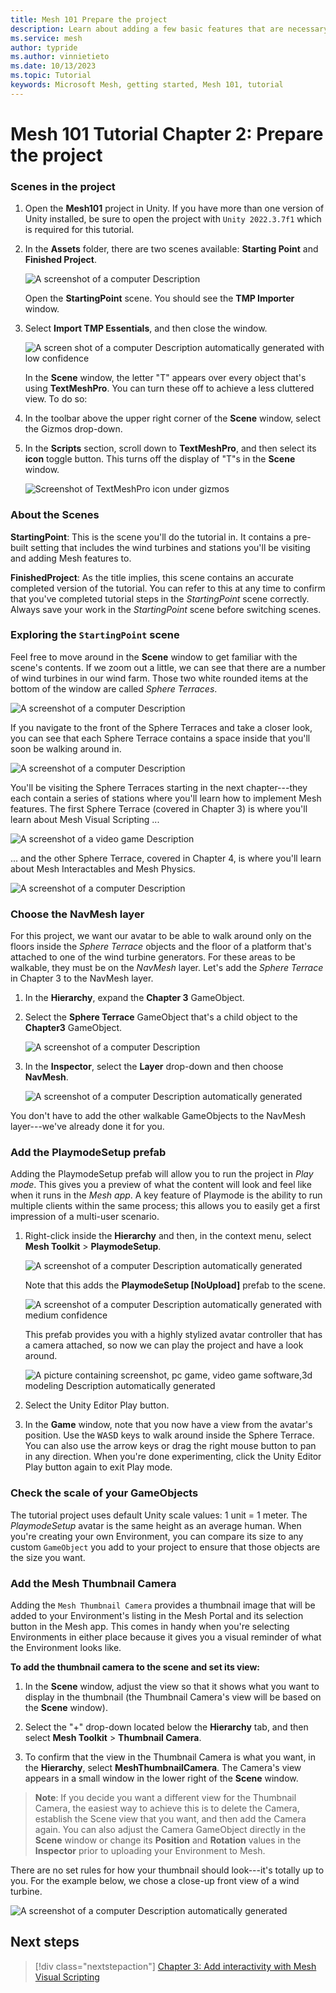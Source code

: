 ```yaml
---
title: Mesh 101 Prepare the project
description: Learn about adding a few basic features that are necessary for the Mesh 101 tutorial project.
ms.service: mesh
author: typride
ms.author: vinnietieto
ms.date: 10/13/2023
ms.topic: Tutorial
keywords: Microsoft Mesh, getting started, Mesh 101, tutorial
---
```


# Mesh 101 Tutorial Chapter 2: Prepare the project

### Scenes in the project

1. Open the **Mesh101** project in Unity. If you have more than
    one version of Unity installed, be sure to open the project with `Unity 2022.3.7f1` which is required for this tutorial.

2. In the **Assets** folder, there are two scenes available: **Starting Point** and **Finished Project**.

    ![A screenshot of a computer Description ](../../../media/sample-mesh-101/image010.png)

    Open the **StartingPoint** scene. You should see the **TMP Importer** window.

3. Select **Import TMP Essentials**, and then close the window.

    ![A screen shot of a computer Description automatically generated with low confidence](../../../media/sample-mesh-101/image011.png)

    In the **Scene** window, the letter "T" appears over every object that's using **TextMeshPro**. You can turn these off to achieve a less cluttered
    view. To do so:

1. In the toolbar above the upper right corner of the **Scene** window,
    select the Gizmos drop-down.
2. In the **Scripts** section, scroll down to **TextMeshPro**, and then
    select its **icon** toggle button. This turns off the display of
    "T"s in the **Scene** window.

    ![Screenshot of TextMeshPro icon under gizmos](../../../media/sample-mesh-101/image012.png)

### About the Scenes

**StartingPoint**: This is the scene you'll do the tutorial in. It
contains a pre-built setting that includes the wind turbines and
stations you'll be visiting and adding Mesh features to.

**FinishedProject**: As the title implies, this scene contains an
accurate completed version of the tutorial. You can refer to this at any
time to confirm that you've completed tutorial steps in the
*StartingPoint* scene correctly. Always save your work in the
*StartingPoint* scene before switching scenes.

### Exploring the `StartingPoint` scene

Feel free to move around in the **Scene** window to get familiar with
the scene's contents. If we zoom out a little, we can see that there are
a number of wind turbines in our wind farm. Those two white rounded
items at the bottom of the window are called *Sphere Terraces*.

![A screenshot of a computer Description ](../../../media/sample-mesh-101/image013.jpg)

If you navigate to the front of the Sphere Terraces and take a closer
look, you can see that each Sphere Terrace contains a space inside that
you'll soon be walking around in.

![A screenshot of a computer Description ](../../../media/sample-mesh-101/013-sphere-terraces-v2.png)

You'll be visiting the Sphere Terraces starting in the next chapter---they each contain a series of stations where you'll learn how to implement Mesh features. The first Sphere Terrace (covered in Chapter 3) is where you'll learn about Mesh Visual Scripting ...

![A screenshot of a video game Description ](../../../media/sample-mesh-101/014-chapter3-sphere-terrace-v2.png)

... and the other Sphere Terrace, covered in Chapter 4, is where you'll
learn about Mesh Interactables and Mesh Physics.

![A screenshot of a computer Description ](../../../media/sample-mesh-101/014-chapter-4-sphere-terrace-v2.png)

### Choose the NavMesh layer

For this project, we want our avatar to be able to walk around only on
the floors inside the *Sphere Terrace* objects and the floor of a
platform that's attached to one of the wind turbine generators. For
these areas to be walkable, they must be on the *NavMesh* layer. Let's
add the *Sphere Terrace* in Chapter 3 to the NavMesh layer.

1. In the **Hierarchy**, expand the **Chapter 3** GameObject.

1. Select the **Sphere Terrace** GameObject that's a child object to
    the **Chapter3** GameObject.

    ![A screenshot of a computer Description ](../../../media/sample-mesh-101/402-sphere-terrace.png)

1. In the **Inspector**, select the **Layer** drop-down and then choose
    **NavMesh**.

    ![A screenshot of a computer Description automatically generated](../../../media/sample-mesh-101/image025.png)

You don't have to add the other walkable GameObjects to the NavMesh
layer---we've already done it for you.

### Add the PlaymodeSetup prefab

Adding the PlaymodeSetup prefab will allow you to run the project in
*Play mode*. This gives you a preview of what the content will look and
feel like when it runs in the *Mesh app*. A key feature of Playmode is
the ability to run multiple clients within the same process; this allows
you to easily get a first impression of a multi-user scenario.

1. Right-click inside the **Hierarchy** and then, in the context menu, select **Mesh Toolkit** > **PlaymodeSetup**.


    ![A screenshot of a computer Description automatically generated](../../../media/sample-mesh-101/400-playmode-setup.png)

    Note that this adds the **PlaymodeSetup [NoUpload]** prefab to the
    scene.

    ![A screenshot of a computer Description automatically generated with medium confidence](../../../media/sample-mesh-101/453-playmodesetup-added.png)

    This prefab provides you with a highly stylized avatar controller that has a camera attached, so now we can play the project and have a look around.

    ![A picture containing screenshot, pc game, video game software,3d modeling Description automatically generated](../../../media/sample-mesh-101/016-playmode-v2.png)

2. Select the Unity Editor Play button.

3. In the **Game** window, note that you now have a view from the avatar's position. Use the <kbd>W</kbd><kbd>A</kbd><kbd>S</kbd><kbd>D</kbd> keys to walk around inside the Sphere Terrace. You can also use the arrow keys or drag the right mouse button to pan in any direction. When you're done experimenting, click the Unity Editor Play button again to exit Play mode.

### Check the scale of your GameObjects

The tutorial project uses default Unity scale values: 1 unit = 1 meter.
The *PlaymodeSetup* avatar is the same height as an average human. When
you're creating your own Environment, you can compare its size to any
custom `GameObject` you add to your project to ensure that those objects
are the size you want.

### Add the Mesh Thumbnail Camera

Adding the `Mesh Thumbnail Camera` provides a thumbnail image that will be
added to your Environment's listing in the Mesh Portal and its
selection button in the Mesh app. This comes in handy when you're
selecting Environments in either place because it gives you a visual
reminder of what the Environment looks like.

**To add the thumbnail camera to the scene and set its view:**

1. In the **Scene** window, adjust the view so that it shows what you
    want to display in the thumbnail (the Thumbnail Camera's view will
    be based on the **Scene** window).

2. Select the "+" drop-down located below the **Hierarchy** tab, and
    then select **Mesh Toolkit** > **Thumbnail Camera**.

3. To confirm that the view in the Thumbnail Camera is what you want,
    in the **Hierarchy**, select **MeshThumbnailCamera**. The Camera's
    view appears in a small window in the lower right of the **Scene**
    window.

> **Note**: If you decide you want a different view for the Thumbnail
Camera, the easiest way to achieve this is to delete the Camera, establish the Scene view that you want, and then add the Camera again. You can also adjust the Camera GameObject directly in the **Scene**
window or change its **Position** and **Rotation** values in the
**Inspector** prior to uploading your Environment to Mesh.

There are no set rules for how your thumbnail should look---it's totally
up to you. For the example below, we chose a close-up front view of a
wind turbine.

![A screenshot of a computer Description automatically generated](../../../media/sample-mesh-101/image020.jpg)

## Next steps

> [!div class="nextstepaction"]
> [Chapter 3: Add interactivity with Mesh Visual Scripting](mesh-101-03-visual-scripting.md)
